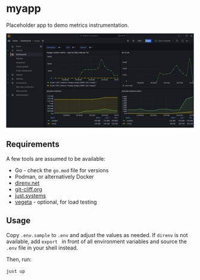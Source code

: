 # myapp

Placeholder app to demo metrics instrumentation.

![Screenshot of a Grafana dashboard.](./docs/static/grafana.png)

## Requirements

A few tools are assumed to be available:

- Go - check the `go.mod` file for versions
- Podman, or alternatively Docker
- [direnv.net](https://github.com/direnv/direnv)
- [git-cliff.org](https://github.com/orhun/git-cliff)
- [just.systems](https://github.com/casey/just)
- [vegeta](https://github.com/tsenart/vegeta) - optional, for load testing

## Usage

Copy `.env.sample` to `.env` and adjust the values as needed. If `direnv` is
not available, add `export ` in front of all environment variables and source
the `.env` file in your shell instead.

Then, run:

`just up`
